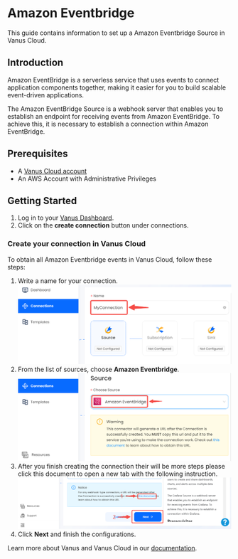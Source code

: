 # Amazon Eventbridge

This guide contains information to set up a Amazon Eventbridge Source in Vanus Cloud.

## Introduction

Amazon EventBridge is a serverless service that uses events to connect application components together, making it easier for you to build scalable event-driven applications.

The Amazon EventBridge Source is a webhook server that enables you to establish an endpoint for receiving events from Amazon EventBridge. To achieve this, it is necessary to establish a connection within Amazon EventBridge.

## Prerequisites

- A [Vanus Cloud account](https://cloud.vanus.ai)
- An AWS Account with Administrative Privileges

## Getting Started

1. Log in to your [Vanus Dashboard](https://cloud.vanus.ai/dashboard).
2. Click on the **create connection** button under connections.

### Create your connection in Vanus Cloud

To obtain all Amazon Eventbridge events in Vanus Cloud, follow these steps:

1. Write a name for your connection.
   ![img.png](images/connection.png)
2. From the list of sources, choose **Amazon Eventbridge**.
![img.png](images/amazon-eventbridge.png)
3. After you finish creating the connection their will be more steps please click this document to open a new tab with the following instruction.
   ![img.png](images/webhook_setup.png)
4. Click **Next** and finish the configurations.

Learn more about Vanus and Vanus Cloud in our [documentation](https://docs.vanus.ai).
